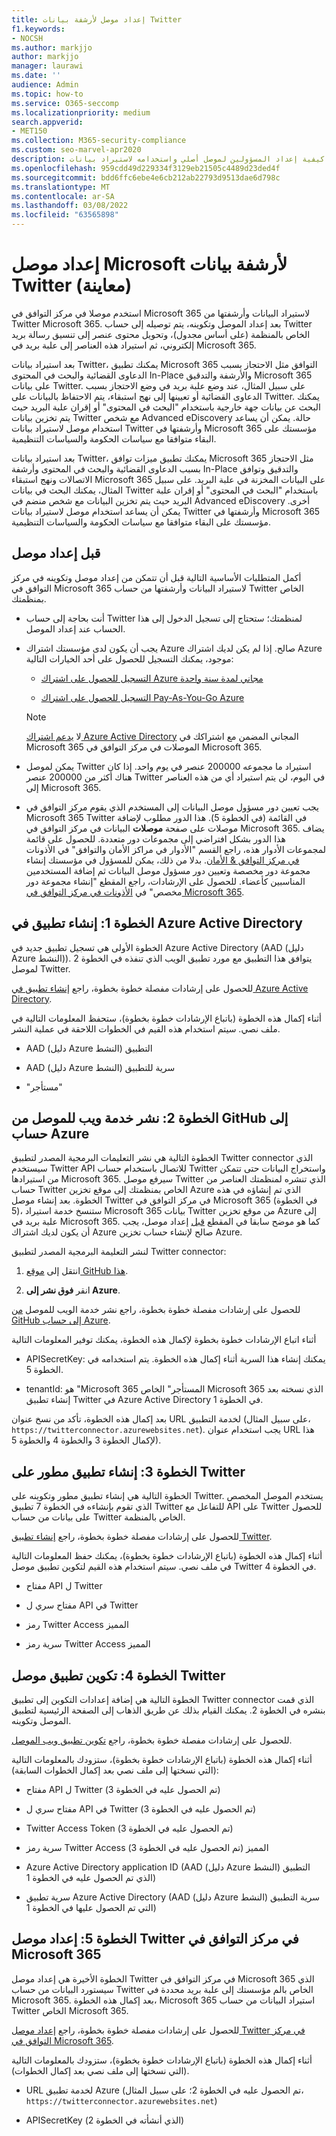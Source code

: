 ```yaml
---
title: إعداد موصل لأرشفة بيانات Twitter
f1.keywords:
- NOCSH
ms.author: markjjo
author: markjjo
manager: laurawi
ms.date: ''
audience: Admin
ms.topic: how-to
ms.service: O365-seccomp
ms.localizationpriority: medium
search.appverid:
- MET150
ms.collection: M365-security-compliance
ms.custom: seo-marvel-apr2020
description: تعرف على كيفية إعداد المسؤولين لموصل أصلي واستخدامه لاستيراد بيانات Twitter إلى Microsoft 365.
ms.openlocfilehash: 959cdd49d229334f3129eb21505c4489d23ded4f
ms.sourcegitcommit: bdd6ffc6ebe4e6cb212ab22793d9513dae6d798c
ms.translationtype: MT
ms.contentlocale: ar-SA
ms.lasthandoff: 03/08/2022
ms.locfileid: "63565898"
---
```

# <a name="set-up-a-microsoft-connector-to-archive-twitter-data-preview"></a>إعداد موصل Microsoft لأرشفة بيانات Twitter (معاينة)

استخدم موصلا في مركز التوافق في Microsoft 365 لاستيراد البيانات وأرشفتها من Twitter Microsoft 365. بعد إعداد الموصل وتكوينه، يتم توصيله إلى حساب Twitter الخاص بالمنظمة (على أساس مجدول)، وتحويل محتوى عنصر إلى تنسيق رسالة بريد إلكتروني، ثم استيراد هذه العناصر إلى علبة بريد في Microsoft 365.

بعد استيراد بيانات Twitter، يمكنك تطبيق Microsoft 365 التوافق مثل الاحتجاز بسبب الدعاوى القضائية والبحث في المحتوى In-Place والأرشفة والتدقيق Microsoft 365 على بيانات Twitter. على سبيل المثال، عند وضع علبة بريد في وضع الاحتجاز بسبب الدعاوى القضائية أو تعيينها إلى نهج استبقاء، يتم الاحتفاظ بالبيانات على Twitter. يمكنك البحث عن بيانات جهة خارجية باستخدام "البحث في المحتوى" أو إقران علبة البريد حيث يتم تخزين بيانات Twitter مع شخص Advanced eDiscovery حالة. يمكن أن يساعد استخدام موصل لاستيراد بيانات Twitter وأرشفتها في Microsoft 365 مؤسستك على البقاء متوافقا مع سياسات الحكومة والسياسات التنظيمية.

بعد استيراد بيانات Twitter، يمكنك تطبيق ميزات توافق Microsoft 365 مثل الاحتجاز بسبب الدعاوى القضائية والبحث في المحتوى وأرشفة In-Place والتدقيق وتوافق الاتصالات ونهج استبقاء Microsoft 365 على البيانات المخزنة في علبة البريد. على سبيل المثال، يمكنك البحث في بيانات Twitter باستخدام "البحث في المحتوى" أو إقران علبة البريد حيث يتم تخزين البيانات مع شخص منضم في Advanced eDiscovery أخرى. يمكن أن يساعد استخدام موصل لاستيراد بيانات Twitter وأرشفتها في Microsoft 365 مؤسستك على البقاء متوافقا مع سياسات الحكومة والسياسات التنظيمية.

## <a name="before-you-set-up-a-connector"></a>قبل إعداد موصل

أكمل المتطلبات الأساسية التالية قبل أن تتمكن من إعداد موصل وتكوينه في مركز التوافق في Microsoft 365 لاستيراد البيانات وأرشفتها من حساب Twitter الخاص بمنظمتك.

- أنت بحاجة إلى حساب Twitter لمنظمتك؛ ستحتاج إلى تسجيل الدخول إلى هذا الحساب عند إعداد الموصل.

- يجب أن يكون لدى مؤسستك اشتراك Azure صالح. إذا لم يكن لديك اشتراك Azure موجود، يمكنك التسجيل للحصول على أحد الخيارات التالية:

    - [التسجيل للحصول على اشتراك Azure مجاني لمدة سنة واحدة](https://azure.microsoft.com/free) 

    - [التسجيل للحصول على اشتراك Pay-As-You-Go Azure](https://azure.microsoft.com/pricing/purchase-options/pay-as-you-go/)

    > [!NOTE]
    > لا [يدعم اشتراك Azure Active Directory](use-your-free-azure-ad-subscription-in-office-365.md) المجاني المضمن مع اشتراكك في Microsoft 365 الموصلات في مركز التوافق في Microsoft 365.

- يمكن لموصل Twitter استيراد ما مجموعه 200000 عنصر في يوم واحد. إذا كان هناك أكثر من 200000 عنصر Twitter في اليوم، لن يتم استيراد أي من هذه العناصر إلى Microsoft 365.

- يجب تعيين دور مسؤول موصل البيانات إلى المستخدم الذي يقوم مركز التوافق في Microsoft 365 Twitter في القائمة (في الخطوة 5). هذا الدور مطلوب لإضافة موصلات على صفحة **موصلات** البيانات في مركز التوافق في Microsoft 365. يضاف هذا الدور بشكل افتراضي إلى مجموعات دور متعددة. للحصول على قائمة لمجموعات الأدوار هذه، راجع القسم "الأدوار في مراكز الأمان والتوافق" في الأذونات [في مركز التوافق & الأمان](../security/office-365-security/permissions-in-the-security-and-compliance-center.md#roles-in-the-security--compliance-center). بدلا من ذلك، يمكن للمسؤول في مؤسستك إنشاء مجموعة دور مخصصة وتعيين دور مسؤول موصل البيانات ثم إضافة المستخدمين المناسبين كأعضاء. للحصول على الإرشادات، راجع المقطع "إنشاء مجموعة دور مخصص" في [الأذونات في مركز التوافق في Microsoft 365](microsoft-365-compliance-center-permissions.md#create-a-custom-role-group).

## <a name="step-1-create-an-app-in-azure-active-directory"></a>الخطوة 1: إنشاء تطبيق في Azure Active Directory

الخطوة الأولى هي تسجيل تطبيق جديد في Azure Active Directory (AAD (دليل Azure النشط)). يتوافق هذا التطبيق مع مورد تطبيق الويب الذي تنفذه في الخطوة 2 لموصل Twitter.

للحصول على إرشادات مفصلة خطوة بخطوة، راجع [إنشاء تطبيق في Azure Active Directory](deploy-twitter-connector.md#step-1-create-an-app-in-azure-active-directory).

أثناء إكمال هذه الخطوة (باتباع الإرشادات خطوة بخطوة)، ستحفظ المعلومات التالية في ملف نصي. سيتم استخدام هذه القيم في الخطوات اللاحقة في عملية النشر.

- AAD (دليل Azure النشط) التطبيق

- AAD (دليل Azure النشط) سرية للتطبيق

- "مستأجر"

## <a name="step-2-deploy-connector-web-service-from-github-repository-to-your-azure-account"></a>الخطوة 2: نشر خدمة ويب للموصل من GitHub إلى حساب Azure

الخطوة التالية هي نشر التعليمات البرمجية المصدر لتطبيق Twitter connector الذي سيستخدم Twitter API للاتصال باستخدام حساب Twitter واستخراج البيانات حتى تتمكن من استيرادها Microsoft 365. سيرفع موصل Twitter الذي تنشره لمنظمتك العناصر من حساب Twitter الخاص بمنظمتك إلى موقع تخزين Azure الذي تم إنشاؤه في هذه الخطوة. بعد إنشاء موصل Twitter في مركز التوافق في Microsoft 365 (في الخطوة 5)، ستنسخ خدمة استيراد Microsoft 365 بيانات Twitter من موقع تخزين Azure إلى علبة بريد في Microsoft 365. كما هو موضح سابقا في المقطع [قبل](#before-you-set-up-a-connector) إعداد موصل، يجب أن يكون لديك اشتراك Azure صالح لإنشاء حساب تخزين Azure.

لنشر التعليمة البرمجية المصدر لتطبيق Twitter connector:

1. انتقل إلى [موقع GitHub هذا](https://github.com/microsoft/m365-sample-twitter-connector-csharp-aspnet).

2. انقر **فوق نشر إلى Azure**.

للحصول على إرشادات مفصلة خطوة بخطوة، راجع نشر خدمة الويب للموصل [من GitHub إلى حساب Azure](deploy-twitter-connector.md#step-2-deploy-the-connector-web-service-from-github-to-your-azure-account).

أثناء اتباع الإرشادات خطوة بخطوة لإكمال هذه الخطوة، يمكنك توفير المعلومات التالية

- APISecretKey: يمكنك إنشاء هذا السرية أثناء إكمال هذه الخطوة. يتم استخدامه في الخطوة 5.

- tenantId: هو "Microsoft 365 المستأجر" الخاص Microsoft 365 الذي نسخته بعد إنشاء تطبيق Twitter في Azure Active Directory في الخطوة 1.

بعد إكمال هذه الخطوة، تأكد من نسخ عنوان URL لخدمة التطبيق (على سبيل المثال، `https://twitterconnector.azurewebsites.net`). يجب استخدام عنوان URL هذا لإكمال الخطوة 3 والخطوة 4 والخطوة 5).

## <a name="step-3-create-developer-app-on-twitter"></a>الخطوة 3: إنشاء تطبيق مطور على Twitter

الخطوة التالية هي إنشاء تطبيق مطور وتكوينه على Twitter. يستخدم الموصل المخصص الذي تقوم بإنشاءه في الخطوة 7 تطبيق Twitter للتفاعل مع API على Twitter للحصول على بيانات من حساب Twitter الخاص بالمنظمة.

للحصول على إرشادات مفصلة خطوة بخطوة، راجع [إنشاء تطبيق Twitter](deploy-twitter-connector.md#step-3-create-the-twitter-app).

أثناء إكمال هذه الخطوة (باتباع الإرشادات خطوة بخطوة)، يمكنك حفظ المعلومات التالية في ملف نصي. سيتم استخدام هذه القيم لتكوين تطبيق موصل Twitter في الخطوة 4.

- مفتاح API ل Twitter

- مفتاح سري ل API في Twitter

- رمز Twitter Access المميز

- سرية رمز Twitter Access المميز

## <a name="step-4-configure-the-twitter-connector-app"></a>الخطوة 4: تكوين تطبيق موصل Twitter

الخطوة التالية هي إضافة إعدادات التكوين إلى تطبيق Twitter connector الذي قمت بنشره في الخطوة 2. يمكنك القيام بذلك عن طريق الذهاب إلى الصفحة الرئيسية لتطبيق الموصل وتكوينه.

للحصول على إرشادات مفصلة خطوة بخطوة، راجع [تكوين تطبيق ويب الموصل](deploy-twitter-connector.md#step-4-configure-the-connector-web-app).

أثناء إكمال هذه الخطوة (باتباع الإرشادات خطوة بخطوة)، ستزودك بالمعلومات التالية (التي نسختها إلى ملف نصي بعد إكمال الخطوات السابقة):

- مفتاح API ل Twitter (تم الحصول عليه في الخطوة 3)

- مفتاح سري ل API في Twitter (تم الحصول عليه في الخطوة 3)

- Twitter Access Token (تم الحصول عليه في الخطوة 3)

- سرية رمز Twitter Access المميز (تم الحصول عليه في الخطوة 3)

- Azure Active Directory application ID (AAD (دليل Azure النشط) التطبيق الذي تم الحصول عليه في الخطوة 1)

- سرية تطبيق Azure Active Directory (AAD (دليل Azure النشط) سرية التطبيق التي تم الحصول عليها في الخطوة 1)

## <a name="step-5-set-up-a-twitter-connector-in-the-microsoft-365-compliance-center"></a>الخطوة 5: إعداد موصل Twitter في مركز التوافق في Microsoft 365

الخطوة الأخيرة هي إعداد موصل Twitter في مركز التوافق في Microsoft 365 الذي سيستورد البيانات من حساب Twitter الخاص بالم مؤسستك إلى علبة بريد محددة في Microsoft 365. بعد إكمال هذه الخطوة، Microsoft 365 استيراد البيانات من حساب Twitter الخاص Microsoft 365.

للحصول على إرشادات مفصلة خطوة بخطوة، راجع [إعداد موصل Twitter في مركز التوافق في Microsoft 365](deploy-twitter-connector.md#step-5-set-up-a-twitter-connector-in-the-microsoft-365-compliance-center). 

أثناء إكمال هذه الخطوة (باتباع الإرشادات خطوة بخطوة)، ستزودك بالمعلومات التالية (التي نسختها إلى ملف نصي بعد إكمال الخطوات).

- URL لخدمة تطبيق Azure (تم الحصول عليه في الخطوة 2؛ على سبيل المثال، `https://twitterconnector.azurewebsites.net`)

- APISecretKey (الذي أنشأته في الخطوة 2)
